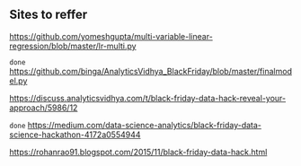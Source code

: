 ## Sites to reffer

https://github.com/yomeshgupta/multi-variable-linear-regression/blob/master/lr-multi.py

`done` https://github.com/binga/AnalyticsVidhya_BlackFriday/blob/master/finalmodel.py

https://discuss.analyticsvidhya.com/t/black-friday-data-hack-reveal-your-approach/5986/12

`done`  https://medium.com/data-science-analytics/black-friday-data-science-hackathon-4172a0554944

https://rohanrao91.blogspot.com/2015/11/black-friday-data-hack.html

